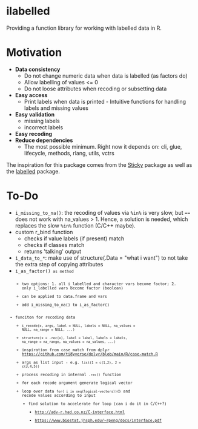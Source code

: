 
# ilabelled

Providing a function library for working with labelled data in R.

# Motivation

  - <b>Data consistency</b> 
    - Do not change numeric data when data is labelled (as factors do) 
    - Allow labelling of values <= 0 
    - Do not loose attributes when recoding or subsetting data
  - <b>Easy access</b> 
    - Print labels when data is printed - Intuitive functions for handling labels and missing values 
  - <b>Easy validation</b> 
    - missing labels 
    - incorrect labels 
  - <b>Easy recoding</b> 
  - <b>Reduce dependencies</b> 
    - The most possible minimum. Right now it depends on: cli, glue, lifecycle, methods, rlang, utils, vctrs

The inspiration for this package comes from the [Sticky](https://github.com/cran/sticky) package as well as the [labelled](https://github.com/larmarange/labelled) package.

# To-Do

  - <code>i_missing_to_na()</code>: the recoding of values via <code>%in%</code> is very slow, but <code>==</code> does not work with na_values > 1. Hence, a solution is needed, which replaces the slow <code>%in%</code> function (C/C++ maybe).
  - custom r_bind function
    - checks if value labels (if present) match
    - checks if classes match
    - returns 'talking' output
  - <code>i_data_to_*</code>: make use of structure(.Data = "what i want") to not take the extra step of copying attributes
  - <code>i_as_factor()<code> as method
    - two options: 1. all i_labelled and character vars become factor; 2. only i_labelled vars become factor (boolean)
    - can be applied to data.frame and vars
    - add i_missing_to_na() to i_as_factor()
  - funciton for recoding data
    - <code>i_recode(x, args, label = NULL, labels = NULL, na_values = NULL, na_range = NULL, ...)</code>
    - <code>structure(x = .rec(x), label = label, labels = labels, na_range = na_range, na_values = na_values, ...)</code>
    - inspiration from case_match from dplyr <https://github.com/tidyverse/dplyr/blob/main/R/case-match.R>
    - args as list input - e.g. <code>list(1 = c(1,2), 2 = c(3,4,5))</code>
    - process recoding in internal <code>.rec()</code> function
    - for each recode argument generate logical vector
    - loop over data <code>for( i in seq(logical-vectors)){}</code> and recode values according to input
        - find solution to accelerate for loop (can i do it in C/C++?)
            - <http://adv-r.had.co.nz/C-interface.html>
            - <https://www.biostat.jhsph.edu/~rpeng/docs/interface.pdf>
